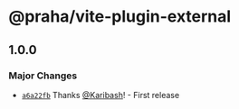 # @praha/vite-plugin-external

## 1.0.0

### Major Changes

- [`a6a22fb`](https://github.com/praha-inc/vite-plugin-external/commit/a6a22fbdefe9fd16f03dc5788c8e3897af6e095f) Thanks [@Karibash](https://github.com/Karibash)! - First release
